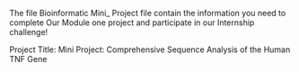 The file Bioinformatic Mini_ Project file contain the information you need to complete Our Module one project and participate in our Internship challenge!

Project Title: Mini Project: Comprehensive Sequence Analysis of the Human TNF Gene 
